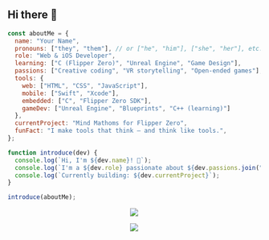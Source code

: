 ## Hi there 👋

```js
const aboutMe = {
  name: "Your Name",
  pronouns: ["they", "them"], // or ["he", "him"], ["she", "her"], etc.
  role: "Web & iOS Developer",
  learning: ["C (Flipper Zero)", "Unreal Engine", "Game Design"],
  passions: ["Creative coding", "VR storytelling", "Open-ended games"],
  tools: {
    web: ["HTML", "CSS", "JavaScript"],
    mobile: ["Swift", "Xcode"],
    embedded: ["C", "Flipper Zero SDK"],
    gameDev: ["Unreal Engine", "Blueprints", "C++ (learning)"]
  },
  currentProject: "Mind Mathoms for Flipper Zero",
  funFact: "I make tools that think — and think like tools.",
};

function introduce(dev) {
  console.log(`Hi, I'm ${dev.name}! 👋`);
  console.log(`I'm a ${dev.role} passionate about ${dev.passions.join(", ")}.`);
  console.log(`Currently building: ${dev.currentProject}`);
}

introduce(aboutMe);
```

<p align="center">
    <img src="https://github-readme-stats.vercel.app/api/top-langs/?username=TAxelAnderson&layout=compact&theme=tokyonight"/>
</p>
<!-- <p align="center">
    <img src="https://skillicons.dev/icons?i=apple,linux,bash,html,sass,ts,py,c,cpp,go,rust,zig,neovim"/>
</p>
-->
<p align="center">
    <img src="https://github-readme-stats.vercel.app/api?username=TAxelAnderson&rank_icon=github&show_icons=true&theme=tokyonight"/>
</p>
